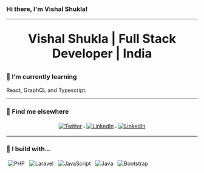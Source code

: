 ### Hi there, I'm Vishal Shukla!

---
<p align='center' style="font-size: 32px; font-weight:bold">
Vishal Shukla | Full Stack Developer | India
</p>


### 🌱 I’m currently learning
React, GraphQL and Typescript.

---
### 📢 Find me elsewhere
<p align="center" >
  <a href="https://twitter.com/vishalshuklag">
    <img src="https://raw.githubusercontent.com/vishalshuklag/vishalshuklag/main/Resources/social/twitter.svg" alt="Twitter" style="vertical-align:top; margin:4px">
  </a>
  
  <a href="https://www.linkedin.com/in/vishalshuklag/">
    <img src="https://raw.githubusercontent.com/vishalshuklag/vishalshuklag/main/Resources/social/linkedin.svg" alt="LinkedIn" style="vertical-align:top; margin:4px">
  </a> 

<a href="mailto:01vishals@gmail.com">
    <img src="https://raw.githubusercontent.com/vishalshuklag/vishalshuklag/main/Resources/social/gmail.svg" alt="LinkedIn" style="vertical-align:top; margin:4px">
  </a>
  
</p>

<hr>

### 🚧 I build with...

<p>
 
  <img src="https://raw.githubusercontent.com/vishalshuklag/vishalshuklag/main/Resources/dev/php.svg" alt="PHP" style="vertical-align:top; margin:4px">
  
   <img src="https://raw.githubusercontent.com/vishalshuklag/vishalshuklag/main/Resources/dev/laravel.svg" alt="Laravel" style="vertical-align:top; margin:4px">
   
 <img src="https://raw.githubusercontent.com/vishalshuklag/vishalshuklag/main/Resources/dev/js.svg" alt="JavaScript" style="vertical-align:top; margin:4px">
 
  <img src="https://raw.githubusercontent.com/vishalshuklag/vishalshuklag/main/Resources/dev/java.svg" alt="Java" style="vertical-align:top; margin:4px">
 
  <img src="https://raw.githubusercontent.com/vishalshuklag/vishalshuklag/main/Resources/dev/bootstrap.svg" alt="Bootstrap" style="vertical-align:top; margin:4px">
  
</p>
